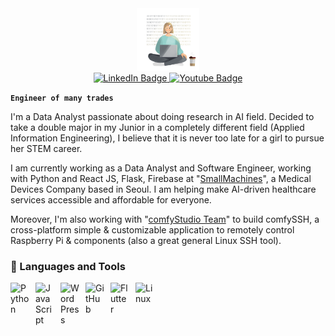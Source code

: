 <div id="header" align="center">
  <img src="https://raw.githubusercontent.com/huyen1607/huyen1607/main/shine-young-woman-writing-programming-code.png" width="100"/>
</div>
<div id="badges" align="center">
  <a href="https://www.linkedin.com/in/minhhuyenle/">
    <img src="https://img.shields.io/badge/LinkedIn-blue?style=for-the-badge&logo=linkedin&logoColor=white" alt="LinkedIn Badge"/>
  </a>
    <a href="https://comfystudio.tech">
    <img src="https://img.shields.io/badge/comfyStudio-green?style=for-the-badge&logo=wordpress&logoColor=black" alt="Youtube Badge"/>
  </a>
</div>

**`Engineer of many trades`**

I'm a Data Analyst passionate about doing research in AI field. Decided to take a double major in my Junior in a completely different field (Applied Information Engineering), I believe that it is never too late for a girl to pursue her STEM career. 

I am currently working as a Data Analyst and Software Engineer, working with Python and React JS, Flask, Firebase at "[SmallMachines](https://www.smallmachines.co.kr/)", a Medical Devices Company based in Seoul. I am helping make AI-driven healthcare services accessible and affordable for everyone. 

Moreover, I'm also working with "[comfyStudio Team](https://comfystudio.tech/)" to build comfySSH, a cross-platform simple & customizable application to remotely control Raspberry Pi & components (also a great general Linux SSH tool). 

### 🧰 Languages and Tools
<img align="left" alt="Python" width="30px" style="padding-right:10px;" src="https://cdn.jsdelivr.net/gh/devicons/devicon/icons/python/python-plain.svg" />
<img align="left" alt="JavaScript" width="30px" style="padding-right:10px;" src="https://cdn.jsdelivr.net/gh/devicons/devicon/icons/react/react-original.svg" />
<img align="left" alt="WordPress" width="30px" style="padding-right:10px;" src="https://cdn.jsdelivr.net/gh/devicons/devicon/icons/wordpress/wordpress-original.svg"/>
<img align="left" alt="GitHub" width="30px" style="padding-right:10px;" src="https://cdn.jsdelivr.net/gh/devicons/devicon/icons/github/github-original.svg" />
<img align="left" alt="Flutter" width="30px" style="padding-right:10px;" src="https://cdn.jsdelivr.net/gh/devicons/devicon/icons/flutter/flutter-original.svg"/>
<img align="left" alt="Linux" width="30px" style="padding-right:10px;" src="https://cdn.jsdelivr.net/gh/devicons/devicon/icons/linux/linux-original.svg" />
<br />
